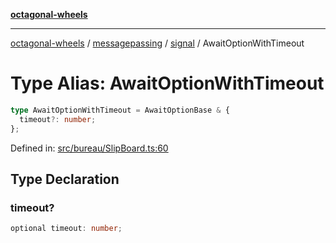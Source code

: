 [**octagonal-wheels**](../../../README.md)

***

[octagonal-wheels](../../../modules.md) / [messagepassing](../../README.md) / [signal](../README.md) / AwaitOptionWithTimeout

# Type Alias: AwaitOptionWithTimeout

```ts
type AwaitOptionWithTimeout = AwaitOptionBase & {
  timeout?: number;
};
```

Defined in: [src/bureau/SlipBoard.ts:60](https://github.com/vrtmrz/octagonal-wheels/blob/main/src/bureau/SlipBoard.ts#L60)

## Type Declaration

### timeout?

```ts
optional timeout: number;
```

